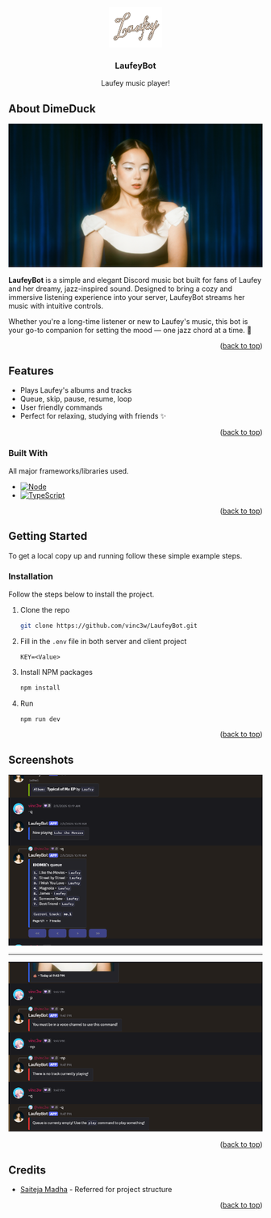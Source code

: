 <a id="readme-top"></a>



<!-- PROJECT LOGO -->
<br />
<div align="center">
  <a href="https://github.com/vinc3w/LaufeyBot.git">
    <img src="assets/logo.png" alt="Logo" height="80">
  </a>
  <h3 align="center">LaufeyBot</h3>
  <p align="center">Laufey music player!</p>
</div>



<!-- ABOUT THE PROJECT -->
## About DimeDuck

![Laufey Banner][laufey-banner.png]

**LaufeyBot** is a simple and elegant Discord music bot built for fans of Laufey and her dreamy, jazz-inspired sound. Designed to bring a cozy and immersive listening experience into your server, LaufeyBot streams her music with intuitive controls.

Whether you're a long-time listener or new to Laufey's music, this bot is your go-to companion for setting the mood — one jazz chord at a time. 💚

<p align="right">(<a href="#readme-top">back to top</a>)</p>



<!-- FEATURES -->
## Features

- Plays Laufey's albums and tracks
- Queue, skip, pause, resume, loop
- User friendly commands
- Perfect for relaxing, studying with friends ✨

<p align="right">(<a href="#readme-top">back to top</a>)</p>



### Built With

All major frameworks/libraries used.

- [![Node][Node.js]][Node-url]
- [![TypeScript][TypeScript]][TypeScript-url]

<p align="right">(<a href="#readme-top">back to top</a>)</p>



<!-- GETTING STARTED -->
## Getting Started

To get a local copy up and running follow these simple example steps.

### Installation

Follow the steps below to install the project.

1. Clone the repo
   ```sh
   git clone https://github.com/vinc3w/LaufeyBot.git
   ```
2. Fill in the `.env` file in both server and client project
   ```env
   KEY=<Value>
   ```
3. Install NPM packages
   ```sh
   npm install
   ```
4. Run
   ```sh
   npm run dev
   ```

<p align="right">(<a href="#readme-top">back to top</a>)</p>



<!-- SCREENSHOTS EXAMPLES -->
## Screenshots

![Screenshot 1][screenshot-1.png]

<hr>

![Screenshot 2][screenshot-2.png]

<p align="right">(<a href="#readme-top">back to top</a>)</p>

<!-- CREDITS -->
## Credits
- [Saiteja Madha](https://github.com/saiteja-madha/discord-js-bot) - Referred for project structure

<p align="right">(<a href="#readme-top">back to top</a>)</p>



<!-- MARKDOWN LINKS & IMAGES -->
[logo.png]: assets/logo.png

[laufey-banner.png]: assets/laufey-banner.png
[screenshot-1.png]: assets/screenshots/1.png
[screenshot-2.png]: assets/screenshots/2.png

[Node.js]: https://img.shields.io/badge/Node.js-339933?style=flat&logo=node.js&logoColor=white
[Node-url]: https://nodejs.org/
[TypeScript]: https://img.shields.io/badge/TypeScript-3178C6?style=flat&logo=typescript&logoColor=white
[TypeScript-url]: https://www.typescriptlang.org/

